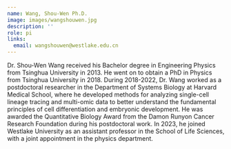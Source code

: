 ```yaml
---
name: Wang, Shou-Wen Ph.D.
image: images/wangshouwen.jpg
description: ''
role: pi
links:
  email: wangshouwen@westlake.edu.cn
---
```


Dr. Shou-Wen Wang received his Bachelor degree in Engineering Physics from Tsinghua University in 2013. He went on to obtain a PhD in Physics from Tsinghua University in 2018. During 2018-2022, Dr. Wang worked as a postdoctoral researcher in the Department of Systems Biology at Harvard Medical School, where he developed methods for analyzing single-cell lineage tracing and multi-omic data to better understand the fundamental principles of cell differentiation and embryonic development. He was awarded the Quantitative Biology Award from the Damon Runyon Cancer Research Foundation during his postdoctoral work. In 2023, he joined Westlake University as an assistant professor in the School of Life Sciences, with a joint appointment in the physics department.
